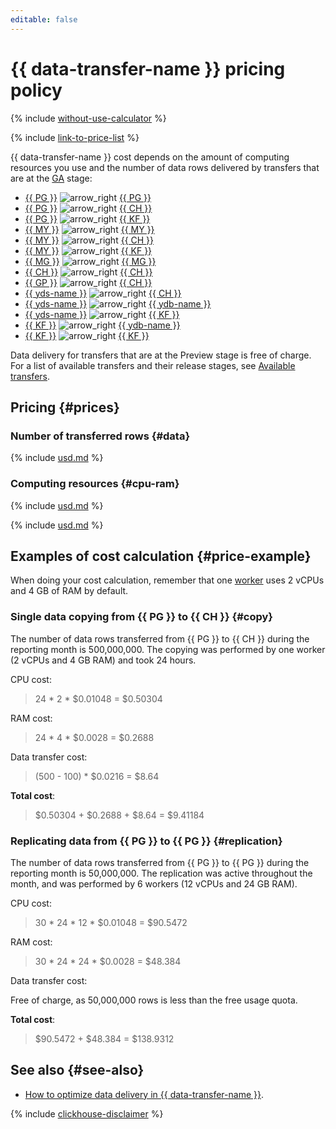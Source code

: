 ```yaml
---
editable: false
---
```


# {{ data-transfer-name }} pricing policy



{% include [without-use-calculator](../_includes/pricing/without-use-calculator.md) %}

{% include [link-to-price-list](../_includes/pricing/link-to-price-list.md) %}

{{ data-transfer-name }} cost depends on the amount of computing resources you use and the number of data rows delivered by transfers that are at the [GA](../overview/concepts/launch-stages.md) stage: 

* [{{ PG }}](operations/endpoint/source/postgresql.md) ![arrow_right](../_assets/console-icons/arrow-right.svg) [{{ PG }}](operations/endpoint/target/postgresql.md)
* [{{ PG }}](operations/endpoint/source/postgresql.md) ![arrow_right](../_assets/console-icons/arrow-right.svg) [{{ CH }}](operations/endpoint/target/clickhouse.md)
* [{{ PG }}](operations/endpoint/source/postgresql.md) ![arrow_right](../_assets/console-icons/arrow-right.svg) [{{ KF }}](operations/endpoint/target/kafka.md)
* [{{ MY }}](operations/endpoint/source/mysql.md) ![arrow_right](../_assets/console-icons/arrow-right.svg) [{{ MY }}](operations/endpoint/target/mysql.md)
* [{{ MY }}](operations/endpoint/source/mysql.md) ![arrow_right](../_assets/console-icons/arrow-right.svg) [{{ CH }}](operations/endpoint/target/clickhouse.md)
* [{{ MY }}](operations/endpoint/source/mysql.md) ![arrow_right](../_assets/console-icons/arrow-right.svg) [{{ KF }}](operations/endpoint/target/kafka.md)
* [{{ MG }}](operations/endpoint/source/mongodb.md) ![arrow_right](../_assets/console-icons/arrow-right.svg) [{{ MG }}](operations/endpoint/target/mongodb.md)
* [{{ CH }}](operations/endpoint/source/clickhouse.md) ![arrow_right](../_assets/console-icons/arrow-right.svg) [{{ CH }}](operations/endpoint/target/clickhouse.md)
* [{{ GP }}](operations/endpoint/source/greenplum.md) ![arrow_right](../_assets/console-icons/arrow-right.svg) [{{ CH }}](operations/endpoint/target/clickhouse.md)
* [{{ yds-name }}](operations/endpoint/source/data-streams.md) ![arrow_right](../_assets/console-icons/arrow-right.svg) [{{ CH }}](operations/endpoint/target/clickhouse.md)
* [{{ yds-name }}](operations/endpoint/source/data-streams.md) ![arrow_right](../_assets/console-icons/arrow-right.svg) [{{ ydb-name }}](operations/endpoint/target/yandex-database.md)
* [{{ yds-name }}](operations/endpoint/source/data-streams.md) ![arrow_right](../_assets/console-icons/arrow-right.svg) [{{ KF }}](operations/endpoint/target/kafka.md)
* [{{ KF }}](operations/endpoint/source/kafka.md) ![arrow_right](../_assets/console-icons/arrow-right.svg) [{{ ydb-name }}](operations/endpoint/target/yandex-database.md)
* [{{ KF }}](operations/endpoint/source/kafka.md) ![arrow_right](../_assets/console-icons/arrow-right.svg) [{{ KF }}](operations/endpoint/target/kafka.md)


Data delivery for transfers that are at the Preview stage is free of charge. For a list of available transfers and their release stages, see [Available transfers](transfer-matrix.md).

## Pricing {#prices}

### Number of transferred rows {#data}



{% include [usd.md](../_pricing/data-transfer/usd.md) %}


### Computing resources {#cpu-ram}



{% include [usd.md](../_pricing/data-transfer/usd-cpu.md) %}

{% include [usd.md](../_pricing/data-transfer/usd-ram.md) %}


## Examples of cost calculation {#price-example}

When doing your cost calculation, remember that one [worker](concepts/index.md#worker) uses 2 vCPUs and 4 GB of RAM by default.
### Single data copying from {{ PG }} to {{ CH }} {#copy}

The number of data rows transferred from {{ PG }} to {{ CH }} during the reporting month is 500,000,000. The copying was performed by one worker (2 vCPUs and 4 GB RAM) and took 24 hours.



CPU cost:

> 24 * 2 * $0.01048 = $0.50304

RAM cost:

> 24 * 4 * $0.0028 = $0.2688

Data transfer cost:

> (500 - 100) * $0.0216 = $8.64

**Total cost**:

> $0.50304 + $0.2688 + $8.64 = $9.41184


### Replicating data from {{ PG }} to {{ PG }} {#replication}

The number of data rows transferred from {{ PG }} to {{ PG }} during the reporting month is 50,000,000. The replication was active throughout the month, and was performed by 6 workers (12 vCPUs and 24 GB RAM).



CPU cost:

> 30 * 24 * 12 * $0.01048 = $90.5472

RAM cost:

> 30 * 24 * 24 * $0.0028 = $48.384

Data transfer cost:

Free of charge, as 50,000,000 rows is less than the free usage quota.

**Total cost**:

> $90.5472 + $48.384 = $138.9312


## See also {#see-also}

* [How to optimize data delivery in {{ data-transfer-name }}](https://www.youtube.com/watch?v=1BJ9YEASOeU).

{% include [clickhouse-disclaimer](../_includes/clickhouse-disclaimer.md) %}